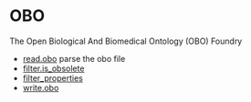 # OBO

The Open Biological And Biomedical Ontology (OBO) Foundry

+ [read.obo](OBO/read.obo.1) parse the obo file
+ [filter.is_obsolete](OBO/filter.is_obsolete.1) 
+ [filter_properties](OBO/filter_properties.1) 
+ [write.obo](OBO/write.obo.1) 
